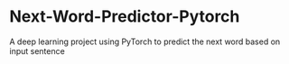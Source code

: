 # Next-Word-Predictor-Pytorch
A deep learning project using PyTorch to predict the next word based on input sentence
